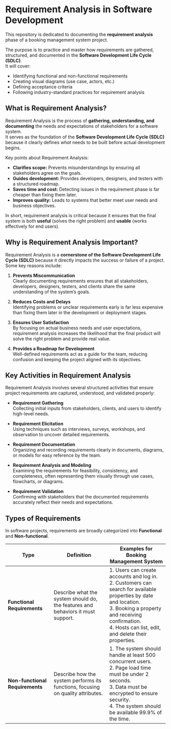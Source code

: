 # Requirement Analysis in Software Development

This repository is dedicated to documenting the **requirement analysis** phase of a booking management system project.  

The purpose is to practice and master how requirements are gathered, structured, and documented in the **Software Development Life Cycle (SDLC)**.  
It will cover:  
- Identifying functional and non-functional requirements  
- Creating visual diagrams (use case, actors, etc.)  
- Defining acceptance criteria  
- Following industry-standard practices for requirement analysis

## What is Requirement Analysis?

Requirement Analysis is the process of **gathering, understanding, and documenting** the needs and expectations of stakeholders for a software system.  
It serves as the foundation of the **Software Development Life Cycle (SDLC)** because it clearly defines *what* needs to be built before actual development begins.

Key points about Requirement Analysis:
- **Clarifies scope:** Prevents misunderstandings by ensuring all stakeholders agree on the goals.  
- **Guides development:** Provides developers, designers, and testers with a structured roadmap.  
- **Saves time and cost:** Detecting issues in the requirement phase is far cheaper than fixing them later.  
- **Improves quality:** Leads to systems that better meet user needs and business objectives.  

In short, requirement analysis is critical because it ensures that the final system is both **useful** (solves the right problem) and **usable** (works effectively for end users).


## Why is Requirement Analysis Important?

Requirement Analysis is a **cornerstone of the Software Development Life Cycle (SDLC)** because it directly impacts the success or failure of a project. Some key reasons include:

1. **Prevents Miscommunication**  
   Clearly documenting requirements ensures that all stakeholders, developers, designers, testers, and clients share the same understanding of the system’s goals.

2. **Reduces Costs and Delays**  
   Identifying problems or unclear requirements early is far less expensive than fixing them later in the development or deployment stages.

3. **Ensures User Satisfaction**  
   By focusing on actual business needs and user expectations, requirement analysis increases the likelihood that the final product will solve the right problem and provide real value.

4. **Provides a Roadmap for Development**  
   Well-defined requirements act as a guide for the team, reducing confusion and keeping the project aligned with its objectives.


## Key Activities in Requirement Analysis

Requirement Analysis involves several structured activities that ensure project requirements are captured, understood, and validated properly:

- **Requirement Gathering**  
  Collecting initial inputs from stakeholders, clients, and users to identify high-level needs.

- **Requirement Elicitation**  
  Using techniques such as interviews, surveys, workshops, and observation to uncover detailed requirements.

- **Requirement Documentation**  
  Organizing and recording requirements clearly in documents, diagrams, or models for easy reference by the team.

- **Requirement Analysis and Modeling**  
  Examining the requirements for feasibility, consistency, and completeness, often representing them visually through use cases, flowcharts, or diagrams.

- **Requirement Validation**  
  Confirming with stakeholders that the documented requirements accurately reflect their needs and expectations. 


## Types of Requirements

In software projects, requirements are broadly categorized into **Functional** and **Non-functional**.  

| **Type**                 | **Definition**                                                                 | **Examples for Booking Management System**                                                                 |
|---------------------------|---------------------------------------------------------------------------------|-------------------------------------------------------------------------------------------------------------|
| **Functional Requirements** | Describe what the system should do, the features and behaviors it must support. | 1. Users can create accounts and log in.<br>2. Customers can search for available properties by date and location.<br>3. Booking a property and receiving confirmation.<br>4. Hosts can list, edit, and delete their properties. |
| **Non-functional Requirements** | Describe how the system performs its functions, focusing on quality attributes. | 1. The system should handle at least 500 concurrent users.<br>2. Page load time must be under 2 seconds.<br>3. Data must be encrypted to ensure security.<br>4. The system should be available 99.9% of the time. |    